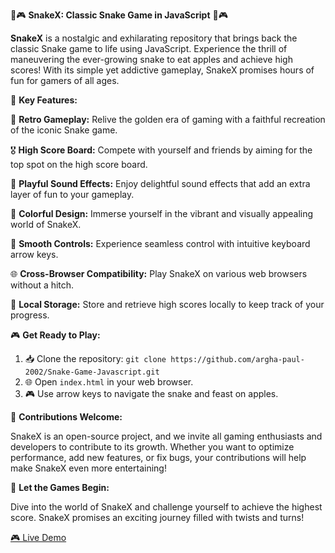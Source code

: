 🐍🎮 **SnakeX: Classic Snake Game in JavaScript** 🐍🎮

**SnakeX** is a nostalgic and exhilarating repository that brings back the classic Snake game to life using JavaScript. Experience the thrill of maneuvering the ever-growing snake to eat apples and achieve high scores! With its simple yet addictive gameplay, SnakeX promises hours of fun for gamers of all ages.

🌟 **Key Features:**

🎯 **Retro Gameplay:** Relive the golden era of gaming with a faithful recreation of the iconic Snake game.

🎖️ **High Score Board:** Compete with yourself and friends by aiming for the top spot on the high score board.

🎵 **Playful Sound Effects:** Enjoy delightful sound effects that add an extra layer of fun to your gameplay.

🌈 **Colorful Design:** Immerse yourself in the vibrant and visually appealing world of SnakeX.

🚀 **Smooth Controls:** Experience seamless control with intuitive keyboard arrow keys.

🌐 **Cross-Browser Compatibility:** Play SnakeX on various web browsers without a hitch.

💾 **Local Storage:** Store and retrieve high scores locally to keep track of your progress.

🎮 **Get Ready to Play:**

1. 📥 Clone the repository: `git clone https://github.com/argha-paul-2002/Snake-Game-Javascript.git`
2. 🌐 Open `index.html` in your web browser.
3. 🎮 Use arrow keys to navigate the snake and feast on apples.

📣 **Contributions Welcome:**

SnakeX is an open-source project, and we invite all gaming enthusiasts and developers to contribute to its growth. Whether you want to optimize performance, add new features, or fix bugs, your contributions will help make SnakeX even more entertaining!


🎉 **Let the Games Begin:**

Dive into the world of SnakeX and challenge yourself to achieve the highest score. SnakeX promises an exciting journey filled with twists and turns!

[🎮 Live Demo](https://argha-paul-2002.github.io/Snake-Game-Javascript/)
